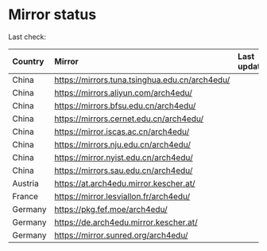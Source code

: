 <script src="./time.js"></script>
# Mirror status
Last check: <script type="text/javascript">localize(1735997034.6461196);</script>

|Country|Mirror|Last update|
|:------|:-----|:----------|
|China|https://mirrors.tuna.tsinghua.edu.cn/arch4edu/|<script type="text/javascript">localize(1735972768);</script>|
|China|https://mirrors.aliyun.com/arch4edu/|<script type="text/javascript">localize(1735972768);</script>|
|China|https://mirrors.bfsu.edu.cn/arch4edu/|<script type="text/javascript">localize(1735929717);</script>|
|China|https://mirrors.cernet.edu.cn/arch4edu/|<script type="text/javascript">localize(1735972768);</script>|
|China|https://mirror.iscas.ac.cn/arch4edu/|<script type="text/javascript">localize(1735929717);</script>|
|China|https://mirrors.nju.edu.cn/arch4edu/|<script type="text/javascript">localize(1735886619);</script>|
|China|https://mirror.nyist.edu.cn/arch4edu/|<script type="text/javascript">localize(1735972768);</script>|
|China|https://mirrors.sau.edu.cn/arch4edu/|<script type="text/javascript">localize(1731653531);</script>|
|Austria|https://at.arch4edu.mirror.kescher.at/|<script type="text/javascript">localize(1735972768);</script>|
|France|https://mirror.lesviallon.fr/arch4edu/|<script type="text/javascript">localize(1735972768);</script>|
|Germany|https://pkg.fef.moe/arch4edu/|<script type="text/javascript">localize(1735972768);</script>|
|Germany|https://de.arch4edu.mirror.kescher.at/|<script type="text/javascript">localize(1735972768);</script>|
|Germany|https://mirror.sunred.org/arch4edu/|<script type="text/javascript">localize(1735972768);</script>|

<script src="./tablefilter/tablefilter.js"></script>
<script src="./table.js"></script>